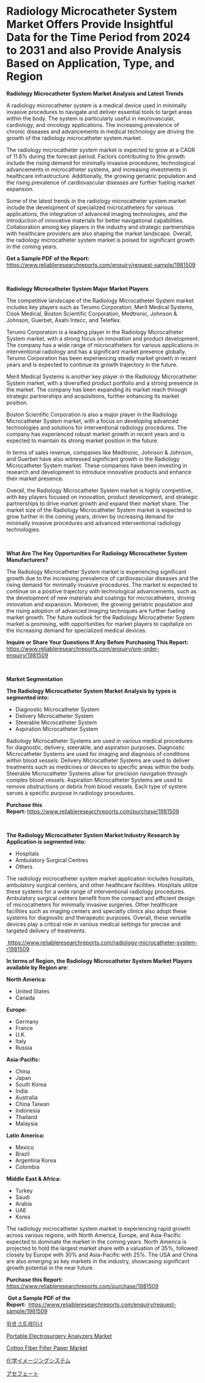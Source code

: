 <p><h1>Radiology Microcatheter System Market Offers Provide Insightful Data for the Time Period from 2024 to 2031 and also Provide Analysis Based on Application, Type, and Region</h1></p><p><strong>Radiology Microcatheter System Market Analysis and Latest Trends</strong></p>
<p><p>A radiology microcatheter system is a medical device used in minimally invasive procedures to navigate and deliver essential tools to target areas within the body. The system is particularly useful in neurovascular, cardiology, and oncology applications. The increasing prevalence of chronic diseases and advancements in medical technology are driving the growth of the radiology microcatheter system market.</p><p>The radiology microcatheter system market is expected to grow at a CAGR of 11.6% during the forecast period. Factors contributing to this growth include the rising demand for minimally invasive procedures, technological advancements in microcatheter systems, and increasing investments in healthcare infrastructure. Additionally, the growing geriatric population and the rising prevalence of cardiovascular diseases are further fueling market expansion.</p><p>Some of the latest trends in the radiology microcatheter system market include the development of specialized microcatheters for various applications, the integration of advanced imaging technologies, and the introduction of innovative materials for better navigational capabilities. Collaboration among key players in the industry and strategic partnerships with healthcare providers are also shaping the market landscape. Overall, the radiology microcatheter system market is poised for significant growth in the coming years.</p></p>
<p><strong>Get a Sample PDF of the Report:&nbsp;</strong> <a href="https://www.reliableresearchreports.com/enquiry/request-sample/1981509">https://www.reliableresearchreports.com/enquiry/request-sample/1981509</a></p>
<p>&nbsp;</p>
<p><strong>Radiology Microcatheter System Major Market Players</strong></p>
<p><p>The competitive landscape of the Radiology Microcatheter System market includes key players such as Terumo Corporation, Merit Medical Systems, Cook Medical, Boston Scientific Corporation, Medtronic, Johnson & Johnson, Guerbet, Asahi Intecc, and Teleflex. </p><p>Terumo Corporation is a leading player in the Radiology Microcatheter System market, with a strong focus on innovation and product development. The company has a wide range of microcatheters for various applications in interventional radiology and has a significant market presence globally. Terumo Corporation has been experiencing steady market growth in recent years and is expected to continue its growth trajectory in the future.</p><p>Merit Medical Systems is another key player in the Radiology Microcatheter System market, with a diversified product portfolio and a strong presence in the market. The company has been expanding its market reach through strategic partnerships and acquisitions, further enhancing its market position.</p><p>Boston Scientific Corporation is also a major player in the Radiology Microcatheter System market, with a focus on developing advanced technologies and solutions for interventional radiology procedures. The company has experienced robust market growth in recent years and is expected to maintain its strong market position in the future.</p><p>In terms of sales revenue, companies like Medtronic, Johnson & Johnson, and Guerbet have also witnessed significant growth in the Radiology Microcatheter System market. These companies have been investing in research and development to introduce innovative products and enhance their market presence.</p><p>Overall, the Radiology Microcatheter System market is highly competitive, with key players focused on innovation, product development, and strategic partnerships to drive market growth and expand their market share. The market size of the Radiology Microcatheter System market is expected to grow further in the coming years, driven by increasing demand for minimally invasive procedures and advanced interventional radiology technologies.</p></p>
<p>&nbsp;</p>
<p><strong>What Are The Key Opportunities For Radiology Microcatheter System Manufacturers?</strong></p>
<p><p>The Radiology Microcatheter System market is experiencing significant growth due to the increasing prevalence of cardiovascular diseases and the rising demand for minimally invasive procedures. The market is expected to continue on a positive trajectory with technological advancements, such as the development of new materials and coatings for microcatheters, driving innovation and expansion. Moreover, the growing geriatric population and the rising adoption of advanced imaging techniques are further fueling market growth. The future outlook for the Radiology Microcatheter System market is promising, with opportunities for market players to capitalize on the increasing demand for specialized medical devices.</p></p>
<p><strong>Inquire or Share Your Questions If Any Before Purchasing This Report:</strong> <a href="https://www.reliableresearchreports.com/enquiry/pre-order-enquiry/1981509">https://www.reliableresearchreports.com/enquiry/pre-order-enquiry/1981509</a></p>
<p>&nbsp;</p>
<p><strong>Market Segmentation</strong></p>
<p><strong>The Radiology Microcatheter System Market Analysis by types is segmented into:</strong></p>
<p><ul><li>Diagnostic Microcatheter System</li><li>Delivery Microcatheter System</li><li>Steerable Microcatheter System</li><li>Aspiration Microcatheter System</li></ul></p>
<p><p>Radiology Microcatheter Systems are used in various medical procedures for diagnostic, delivery, steerable, and aspiration purposes. Diagnostic Microcatheter Systems are used for imaging and diagnosis of conditions within blood vessels. Delivery Microcatheter Systems are used to deliver treatments such as medicines or devices to specific areas within the body. Steerable Microcatheter Systems allow for precision navigation through complex blood vessels. Aspiration Microcatheter Systems are used to remove obstructions or debris from blood vessels. Each type of system serves a specific purpose in radiology procedures.</p></p>
<p><strong>Purchase this Report:&nbsp;</strong><a href="https://www.reliableresearchreports.com/purchase/1981509">https://www.reliableresearchreports.com/purchase/1981509</a></p>
<p>&nbsp;</p>
<p><strong>The Radiology Microcatheter System Market Industry Research by Application is segmented into:</strong></p>
<p><ul><li>Hospitals</li><li>Ambulatory Surgical Centres</li><li>Others</li></ul></p>
<p><p>The radiology microcatheter system market application includes hospitals, ambulatory surgical centers, and other healthcare facilities. Hospitals utilize these systems for a wide range of interventional radiology procedures. Ambulatory surgical centers benefit from the compact and efficient design of microcatheters for minimally invasive surgeries. Other healthcare facilities such as imaging centers and specialty clinics also adopt these systems for diagnostic and therapeutic purposes. Overall, these versatile devices play a critical role in various medical settings for precise and targeted delivery of treatments.</p></p>
<p><a href="https://www.reliableresearchreports.com/radiology-microcatheter-system-r1981509">&nbsp;https://www.reliableresearchreports.com/radiology-microcatheter-system-r1981509</a></p>
<p><strong>In terms of Region, the Radiology Microcatheter System Market Players available by Region are:</strong></p>
<p>
    <p> <strong> North America: </strong>
        <ul>
            <li>United States</li>
            <li>Canada</li>
        </ul>
        </p> 
    <p> <strong> Europe: </strong>
        <ul>
            <li>Germany</li>
            <li>France</li>
            <li>U.K.</li>
            <li>Italy</li>
            <li>Russia</li>
        </ul>
        </p> 
    <p> <strong> Asia-Pacific: </strong>
        <ul>
            <li>China</li>
            <li>Japan</li>
            <li>South Korea</li>
            <li>India</li>
            <li>Australia</li>
            <li>China Taiwan</li>
            <li>Indonesia</li>
            <li>Thailand</li>
            <li>Malaysia</li>
        </ul>
        </p> 
    <p> <strong> Latin America: </strong>
        <ul>
            <li>Mexico</li>
            <li>Brazil</li>
            <li>Argentina Korea</li>
            <li>Colombia</li>
        </ul>
        </p> 
    <p> <strong> Middle East & Africa: </strong>
        <ul>
            <li>Turkey</li>
            <li>Saudi</li>
            <li>Arabia</li>
            <li>UAE</li>
            <li>Korea</li>
        </ul>
    </p>
    </p>
<p><p>The radiology microcatheter system market is experiencing rapid growth across various regions, with North America, Europe, and Asia-Pacific expected to dominate the market in the coming years. North America is projected to hold the largest market share with a valuation of 35%, followed closely by Europe with 30% and Asia-Pacific with 25%. The USA and China are also emerging as key markets in the industry, showcasing significant growth potential in the near future.</p></p>
<p><strong>Purchase this Report: </strong><a href="https://www.reliableresearchreports.com/purchase/1981509">https://www.reliableresearchreports.com/purchase/1981509</a></p>
<p>&nbsp;<strong>Get a Sample PDF of the Report:&nbsp;&nbsp;</strong><a href="https://www.reliableresearchreports.com/enquiry/request-sample/1981509">https://www.reliableresearchreports.com/enquiry/request-sample/1981509</a></p>
<p><strong></strong></p>
<p><p><a href="https://medium.com/@giovanileannon/%EC%9C%84%EC%83%9D-%EC%8A%A4%ED%8A%B8%EB%A0%88%EC%9D%B4%EB%84%88-%EC%8B%9C%EC%9E%A5%EC%9D%80-%EC%8B%9C%EC%9E%A5-%EC%A0%90%EC%9C%A0%EC%9C%A8-%EA%B7%9C%EB%AA%A8-%EB%B0%8F-2031%EB%85%84%EA%B9%8C%EC%A7%80-%EC%98%88%EC%83%81%EB%90%9C-%EC%98%88%EC%B8%A1%EC%97%90-%EC%B4%88%EC%A0%90%EC%9D%84-%EB%A7%9E%EC%B6%A5%EB%8B%88%EB%8B%A4-4e7563094cbf">위생 스트레이너</a></p><p><a href="https://github.com/mancsybtousav/Market-Research-Report-List-2/blob/main/portable-electrosurgery-analyzers-market.md">Portable Electrosurgery Analyzers Market</a></p><p><a href="https://issuu.com/reportprime-2/docs/cotton-fiber-filter-paper-market-size-2030.pptx">Cotton Fiber Filter Paper Market</a></p><p><a href="https://medium.com/@chelsealowe1964/%E5%8C%96%E5%AD%A6%E3%82%A4%E3%83%A1%E3%83%BC%E3%82%B8%E3%83%B3%E3%82%B0%E3%82%B7%E3%82%B9%E3%83%86%E3%83%A0%E5%B8%82%E5%A0%B4%E8%A6%8F%E6%A8%A1-%E5%B8%82%E5%A0%B4%E5%B1%95%E6%9C%9B%E3%81%8A%E3%82%88%E3%81%B3%E5%B8%82%E5%A0%B4%E4%BA%88%E6%B8%AC-2024%E5%B9%B4%E3%81%8B%E3%82%892031%E5%B9%B4-0d059df89b20">化学イメージングシステム</a></p><p><a href="https://medium.com/@colinom7865/%E3%82%A2%E3%82%BB%E3%83%95%E3%82%A1%E3%83%BC%E3%83%88%E5%B8%82%E5%A0%B4%E8%A6%8F%E6%A8%A1%E3%81%A8%E5%B8%82%E5%A0%B4%E5%8B%95%E5%90%91-%E5%AE%8C%E5%85%A8%E3%81%AA%E6%A5%AD%E7%95%8C%E6%A6%82%E8%A6%81-2024%E5%B9%B4%E3%81%8B%E3%82%892031%E5%B9%B4%E3%81%BE%E3%81%A7-2e2301db12b7">アセフェート</a></p></p>